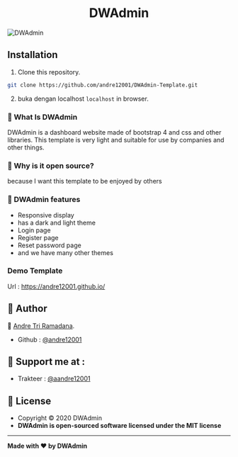 <h1 align="center">DWAdmin</h1>


![DWAdmin](https://raw.githubusercontent.com/andre12001/DWAdmin-Template/main/example.jpg?raw=true)

## Installation
1. Clone this repository.
```bash
git clone https://github.com/andre12001/DWAdmin-Template.git
```
2. buka dengan localhost ```localhost``` in browser.


### 🤔 What Is DWAdmin
DWAdmin is a dashboard website made of bootstrap 4 and css and other libraries. This template is very light and suitable for use by companies and other things.


### 🎉 Why is it open source?
because I want this template to be enjoyed by others


### 🤨 DWAdmin features

- Responsive display
- has a dark and light theme
- Login page
- Register page
- Reset password page
- and we have many other themes

### Demo Template
Url : https://andre12001.github.io/

## 🧑 Author

👤 <a href="https://www.facebook.com/andre123.co.id/">Andre Tri Ramadana</a>.
- Github : <a href="https://github.com/andre12001"> @andre12001</a>

## 🧑 Support me at : 

- Trakteer : <a href="https://trakteer.id/andre12001"> @aandre12001</a>

## 📝 License
- Copyright © 2020 DWAdmin
- **DWAdmin is open-sourced software licensed under the MIT license**


------------
**Made with ❤️ by DWAdmin**
